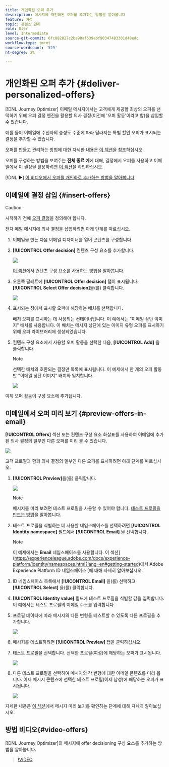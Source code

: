 ```yaml
---
title: 개인화된 오퍼 추가
description: 메시지에 개인화된 오퍼를 추가하는 방법을 알아봅니다
feature: 여정
topic: 콘텐츠 관리
role: User
level: Intermediate
source-git-commit: 6fc882827c2ba98af539abf90347483301d48edc
workflow-type: tm+mt
source-wordcount: '529'
ht-degree: 2%

---
```


# 개인화된 오퍼 추가 {#deliver-personalized-offers}

[!DNL Journey Optimizer] 이메일 메시지에서는 고객에게 제공할 최상의 오퍼를 선택하기 위해 오퍼 결정 엔진을 활용할 의사 결정(이전에 &#39;오퍼 활동&#39;이라고 함)을 삽입할 수 있습니다.

예를 들어 이메일에 수신자의 충성도 수준에 따라 달라지는 특별 할인 오퍼가 표시되는 결정을 추가할 수 있습니다.

오퍼를 만들고 관리하는 방법에 대한 자세한 내용은 [이 섹션](offers/get-started/starting-offer-decisioning.md)을 참조하십시오.

오퍼를 구성하는 방법을 보여주는 **전체 종료 예**&#x200B;에 대해, 결정에서 오퍼를 사용하고 이메일에서 이 결정을 활용하려면 [이 섹션](offers/offers-e2e.md#insert-decision-in-email)을 확인하십시오.

[!DNL :arrow_forward:] [이 비디오에서 오퍼를 개인화로 추가하는 방법을 알아봅니다](#video-offers)


## 이메일에 결정 삽입 {#insert-offers}

>[!CAUTION]
>
>시작하기 전에 [오퍼 결정](offers/offer-activities/create-offer-activities.md)을 정의해야 합니다.

전자 메일 메시지에 의사 결정을 삽입하려면 아래 단계를 따르십시오.

1. 이메일을 만든 다음 이메일 디자이너를 열어 콘텐츠를 구성합니다.

1. **[!UICONTROL Offer decision]** 컨텐츠 구성 요소를 추가합니다.

   ![](assets/deliver-offer-component.png)

   [이 섹션](content-components.md)에서 컨텐츠 구성 요소를 사용하는 방법을 알아봅니다.

1. 오른쪽 팔레트에 **[!UICONTROL Offer decision]** 탭이 표시됩니다. **[!UICONTROL Select Offer decision]**&#x200B;을(를) 클릭합니다.

   ![](assets/deliver-offer-tab.png)

1. 표시되는 창에서 표시할 오퍼에 해당하는 배치를 선택합니다.

   [](offers/offer-library/creating-placements.md) 배치 오퍼를 표시하는 데 사용되는 컨테이너입니다. 이 예에서는 &quot;이메일 상단 이미지&quot; 배치를 사용합니다. 이 배치는 메시지 상단에 있는 이미지 유형 오퍼를 표시하기 위해 오퍼 라이브러리에 생성되었습니다.

1. 컨텐츠 구성 요소에서 사용할 오퍼 활동을 선택한 다음, **[!UICONTROL Add]** 을 클릭합니다.

   >[!NOTE]
   >
   >선택한 배치와 호환되는 결정만 목록에 표시됩니다. 이 예제에서 한 개의 오퍼 활동만 &quot;이메일 상단 이미지&quot; 배치와 일치합니다.

   ![](assets/deliver-offer-placement.png)

이제 오퍼 활동이 구성 요소에 추가됩니다.


## 이메일에서 오퍼 미리 보기 {#preview-offers-in-email}

**[!UICONTROL Offers]** 섹션 또는 컨텐츠 구성 요소 화살표를 사용하여 이메일에 추가된 의사 결정의 일부인 다른 오퍼를 미리 볼 수 있습니다.

![](assets/deliver-offer-preview.png)

고객 프로필과 함께 의사 결정의 일부인 다른 오퍼를 표시하려면 아래 단계를 따르십시오.

1. **[!UICONTROL Preview]**&#x200B;을(를) 클릭합니다.

   ![](assets/deliver-offer-preview-button.png)

   >[!NOTE]
   >
   >메시지를 미리 보려면 테스트 프로필을 사용할 수 있어야 합니다. [테스트 프로필을 만드는 방법](building-journeys/creating-test-profiles.md)을 알아봅니다.

1. 테스트 프로필을 식별하는 데 사용할 네임스페이스를 선택하려면 **[!UICONTROL Identity namespace]** 필드에서 **[!UICONTROL Email]** 을 선택합니다.

   >[!NOTE]
   >
   >이 예제에서는 **Email** 네임스페이스를 사용합니다. 이 섹션](https://experienceleague.adobe.com/docs/experience-platform/identity/namespaces.html?lang=en#getting-started)에서 Adobe Experience Platform ID 네임스페이스 [에 대해 자세히 알아보십시오.

1. ID 네임스페이스 목록에서 **[!UICONTROL Email]** 을(를) 선택하고 **[!UICONTROL Select]** 을(를) 클릭합니다.

1. **[!UICONTROL Identity value]** 필드에 테스트 프로필을 식별할 값을 입력합니다. 이 예에서는 테스트 프로필의 이메일 주소를 입력합니다.

   <!--For example enter smith@adobe.com and click the **[!UICONTROL Add profile]** button.-->

1. 프로필 데이터에 따라 메시지의 다른 변형을 테스트할 수 있도록 다른 프로필을 추가합니다.

   ![](assets/deliver-offer-test-profiles.png)

1. 메시지를 테스트하려면 **[!UICONTROL Preview]** 탭을 클릭하십시오.

1. 테스트 프로필을 선택합니다. 선택한 프로필(여성)에 해당하는 오퍼가 표시됩니다.

   ![](assets/deliver-offer-test-profile-female-preview.png)

1. 다른 테스트 프로필을 선택하여 메시지의 각 변형에 대한 이메일 콘텐츠를 미리 봅니다. 이제 메시지 콘텐츠에 선택한 테스트 프로필(이제 남성)에 해당하는 오퍼가 표시됩니다.

   ![](assets/deliver-offer-test-profile-male-preview.png)

자세한 내용은 [이 섹션](#preview-your-messages)에서 메시지 미리 보기를 확인하는 단계에 대해 자세히 알아보십시오.

## 방법 비디오{#video-offers}

[!DNL Journey Optimizer]의 메시지에 offer decisioning 구성 요소를 추가하는 방법을 알아봅니다.

>[!VIDEO](https://video.tv.adobe.com/v/334088?quality=12)
